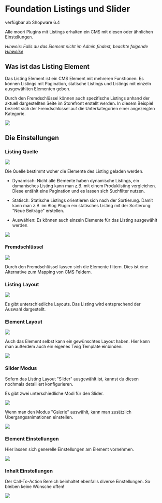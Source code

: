 # Foundation Listings und Slider

verfügbar ab Shopware 6.4

Alle moori Plugins mit Listings erhalten ein CMS mit diesen oder ähnlichen Einstellungen.

_Hinweis: Falls du das Element nicht im Admin findest, 
beachte folgende  [Hinweise](../faq.md)_

## Was ist das Listing Element

Das Listing Element ist ein CMS Element mit mehreren Funktionen.
Es können Listings mit Pagination, statische Listings und Listings mit einzeln ausgewählten
Elementen geben.

Durch den Fremdschlüssel können auch spezifische Listings anhand der aktuell dargestellten
Seite im Storefront erstellt werden. In diesem Beispiel bezieht sich der Fremdschlüssel auf
die Unterkategorien einer angezeigten Kategorie.

![](images/listing-01.jpg)

## Die Einstellungen

### Listing Quelle

![](images/listing-02.jpg)

Die Quelle bestimmt woher die Elemente des Listing geladen werden.

- Dynamisch: Nicht alle Elemente haben dynamische Listings, ein dymanisches
  Listing kann man z.B. mit einem Produklisting vergleichen. Diese entählt eine Pagination
  und es lassen sich Suchfilter nutzen.
  
- Statisch: Statische Listings orientieren sich nach der Sortierung. Damit kann man z.B. 
  im Blog Plugin ein statisches Listing mit der Sortierung "Neue Beiträge" erstellen.
  
- Auswählen: Es können auch einzeln Elemente für das Listing ausgewählt werden.

![](images/listing-03.jpg)

### Fremdschlüssel

![](images/listing-04.jpg)

Durch den Fremdschlüssel lassen sich die Elemente filtern. Dies ist eine Alternative
zum Mapping von CMS Feldern.

### Listing Layout

![](images/listing-05.jpg)

Es gibt unterschiedliche Layouts. Das Listing wird entsprechend der Auswahl dargestellt.

### Element Layout

![](images/listing-06.jpg)

Auch das Element selbst kann ein gewünschtes Layout haben. Hier kann man außerdem auch 
ein eigenes Twig Template einbinden.

![](images/listing-07.jpg)

### Slider Modus

Sofern das Listing Layout "Slider" ausgewählt ist, kannst du diesen nochmals detailliert
konfigurieren.

Es gibt zwei unterschiedliche Modi für den Slider.

![](images/listing-08.jpg)

Wenn man den Modus "Galerie" auswählt, kann man zusätzlich Übergangsanimationen einstellen.

![](images/listing-09.jpg)

### Element Einstellungen

Hier lassen sich generelle Einstellungen am Element vornehmen.

![](images/listing-10.jpg)

### Inhalt Einstellungen

Der Call-To-Action Bereich beinhaltet ebenfalls diverse Einstellungen. So bleiben keine Wünsche offen!

![](images/listing-11.jpg)
